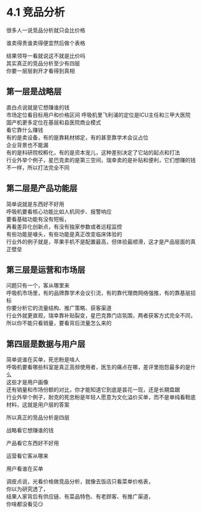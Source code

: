 # 4.1 竞品分析


很多人一说竞品分析就只会比价格

谁卖得贵谁卖得便宜然后做个表格

结果领导一看就说这不就是比价吗  
其实真正的竞品分析至少有四层  
你要一层层剥开才看得到真相  

## 第一层是战略层
直白点说就是它想赚谁的钱  
市场定位看目标用户和价格区间
呼吸机里飞利浦的定位是ICU主任和三甲大医院  
国产机更多定位在基层和县医院商业模式    
看它靠什么赚钱  
有的是卖设备，有的是靠耗材绑定，有的甚至靠学术会议占位  
企业背景也不能漏  
有的是科研院校孵化，有的是资本宠儿，这种差别决定了它站的起点和打法  
行业外举个例子，星巴克卖的是第三空间，瑞幸卖的是补贴和便利，它们想赚的钱不一样，所以打法完全不同  

## 第二层是产品功能层

简单说就是东西好不好用  
呼吸机要看核心功能比如人机同步、报警响应  
要看基础功能有没有短板，  
再看差异化创新点，有没有独家参数或者远程监控  
有些功能是噱头，有些功能是真正改变临床体验的  
行业外的例子就是，苹果手机不是配置最高，但体验最顺滑，这才是产品层面的真正壁垒  

## 第三层是运营和市场层

问题只有一个，客从哪里来  
呼吸机市场里，有的品牌靠学术会议引流，有的靠代理商网络强推，有的靠基层招标  
你要分析它的流量结构、推广策略、获客渠道  
行业外就更直观，瑞幸靠补贴裂变，星巴克靠门店氛围，两者获客方式完全不同，所以你不能只看销量，要看背后流量怎么来的  

## 第四层是数据与用户层

简单说谁在买单，死忠粉是啥人  
呼吸机要看哪些科室是真正高频使用者，医生的痛点在哪，差评里抱怨最多的是什么  
这些才是用户画像  
还有销量和市场份额的对比，你才能知道它到底是昙花一现，还是长期盘踞  
行业外举个例子，耐克的死忠粉是年轻人愿意为文化溢价买单，而不是单纯看鞋底材料，这就是用户层的答案  

所以真正的竞品分析是四层

战略看它想赚谁的钱

产品看它东西好不好用

运营看它客从哪来

用户看谁在买单

调皮点说，光看价格做竞品分析，就像去饭店只看菜单价格表，  
你以为研究透了，  
结果人家背后有供应链、有菜品特色、有老顾客、有推广渠道，  
你啥都没看见😏 


